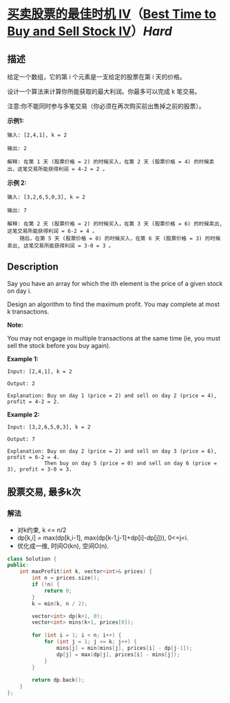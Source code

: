# [买卖股票的最佳时机 IV](https://leetcode-cn.com/problems/best-time-to-buy-and-sell-stock-iv)（[Best Time to Buy and Sell Stock IV](https://leetcode.com/problems/best-time-to-buy-and-sell-stock-iv)）*Hard*
## 描述
给定一个数组，它的第 i 个元素是一支给定的股票在第 i 天的价格。

设计一个算法来计算你所能获取的最大利润。你最多可以完成 k 笔交易。

注意:你不能同时参与多笔交易（你必须在再次购买前出售掉之前的股票）。

**示例1:**
```
输入: [2,4,1], k = 2

输出: 2

解释: 在第 1 天 (股票价格 = 2) 的时候买入，在第 2 天 (股票价格 = 4) 的时候卖出，这笔交易所能获得利润 = 4-2 = 2 。
```


**示例 2:**
```
输入: [3,2,6,5,0,3], k = 2

输出: 7

解释: 在第 2 天 (股票价格 = 2) 的时候买入，在第 3 天 (股票价格 = 6) 的时候卖出, 这笔交易所能获得利润 = 6-2 = 4 。
    随后，在第 5 天 (股票价格 = 0) 的时候买入，在第 6 天 (股票价格 = 3) 的时候卖出, 这笔交易所能获得利润 = 3-0 = 3 。
```

## Description
Say you have an array for which the ith element is the price of a given stock on day i.

Design an algorithm to find the maximum profit. You may complete at most k transactions.

**Note:**

You may not engage in multiple transactions at the same time (ie, you must sell the stock before you buy again).

**Example 1:**
```
Input: [2,4,1], k = 2

Output: 2

Explanation: Buy on day 1 (price = 2) and sell on day 2 (price = 4), profit = 4-2 = 2.
```


**Example 2:**
```
Input: [3,2,6,5,0,3], k = 2

Output: 7

Explanation: Buy on day 2 (price = 2) and sell on day 3 (price = 6), profit = 6-2 = 4.
            Then buy on day 5 (price = 0) and sell on day 6 (price = 3), profit = 3-0 = 3.

```


## 股票交易, 最多k次
### 解法
- 对k约束, k <= n/2
- dp[k,i] = max(dp[k,i-1], max(dp[k-1,j-1]+dp[i]-dp[j])), 0<=j<i.
- 优化成一维, 时间O(kn), 空间O(n).
```c++
class Solution {
public:
    int maxProfit(int k, vector<int>& prices) {
        int n = prices.size();
        if (!n) {
            return 0;
        }
        k = min(k, n / 2);

        vector<int> dp(k+1, 0);
        vector<int> mins(k+1, prices[0]);
        
        for (int i = 1; i < n; i++) {
            for (int j = 1; j <= k; j++) {
                mins[j] = min(mins[j], prices[i] - dp[j-1]);
                dp[j] = max(dp[j], prices[i] - mins[j]);
            }
        }
        
        return dp.back();
    }
};
```
